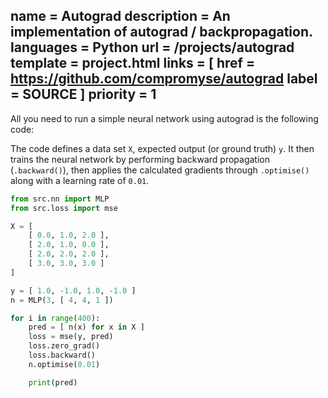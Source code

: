 name = Autograd
description = An implementation of autograd / backpropagation.
languages = Python
url = /projects/autograd
template = project.html
links = [
    href = https://github.com/compromyse/autograd
    label = SOURCE
]
priority = 1
---

All you need to run a simple neural network using autograd is the following code:

The code defines a data set `X`, expected output (or ground truth) `y`. It then trains the neural network by performing backward propagation (`.backward()`), then applies the calculated gradients through `.optimise()` along with a learning rate of `0.01`.

```py
from src.nn import MLP
from src.loss import mse

X = [
    [ 0.0, 1.0, 2.0 ],
    [ 2.0, 1.0, 0.0 ],
    [ 2.0, 2.0, 2.0 ],
    [ 3.0, 3.0, 3.0 ]
]

y = [ 1.0, -1.0, 1.0, -1.0 ]
n = MLP(3, [ 4, 4, 1 ])

for i in range(400):
    pred = [ n(x) for x in X ]
    loss = mse(y, pred)
    loss.zero_grad()
    loss.backward()
    n.optimise(0.01)

    print(pred)
```
